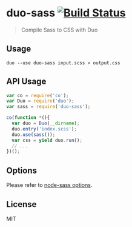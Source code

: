 # duo-sass [![Build Status](https://travis-ci.org/stephenway/duo-sass.svg?branch=master)](https://travis-ci.org/stephenway/duo-sass)

> Compile Sass to CSS with Duo

## Usage

``` shell
duo --use duo-sass input.scss > output.css
```

## API Usage

``` js
var co = require('co');
var Duo = require('duo');
var sass = require('duo-sass');

co(function *(){
  var duo = Duo(__dirname);
  duo.entry('index.scss');
  duo.use(sass());
  var css = yield duo.run();
  // ...
})();
```

## Options

Please refer to [node-sass options](https://github.com/sass/node-sass#usage).

## License

MIT
